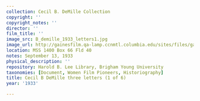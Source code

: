 ```yaml
---
collection: Cecil B. DeMille Collection
copyright: ''
copyright_notes: ''
director: ''
film_title: ''
image_src: B_demille_1933_letters1.jpg
image_url: http://gainesfilm.qa-lamp.ccnmtl.columbia.edu/sites/files/gainesfilm/images/B_demille_1933_letters1.jpg
location: MSS 1400 Box 66 Fld 40
notes: September 13, 1933
physical_description: ''
repository: Harold B. Lee Library, Brigham Young University
taxonomies: [Document, Women Film Pioneers, Historiography]
title: Cecil B DeMille three letters (1 of 6)
year: '1933'

---
```

